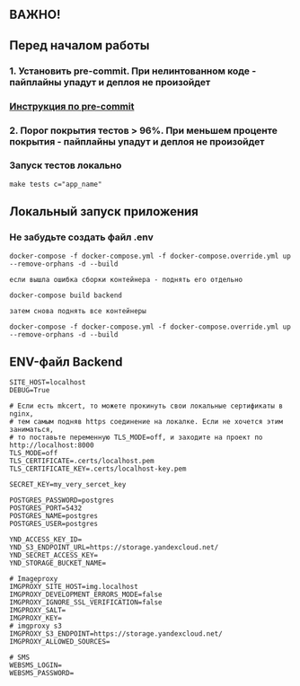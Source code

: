## ВАЖНО!
## Перед началом работы

### 1. Установить pre-commit. При нелинтованном коде - пайплайны упадут и деплоя не произойдет
### [Инструкция по pre-commit](docs/pre-commit.md)
### 2. Порог покрытия тестов > 96%. При меньшем проценте покрытия - пайплайны упадут и деплоя не произойдет
### Запуск тестов локально
```shell
make tests c="app_name"
```
## Локальный запуск приложения
### Не забудьте создать файл .env

```shell
docker-compose -f docker-compose.yml -f docker-compose.override.yml up --remove-orphans -d --build

если вышла ошибка сборки контейнера - поднять его отдельно

docker-compose build backend

затем снова поднять все контейнеры

docker-compose -f docker-compose.yml -f docker-compose.override.yml up --remove-orphans -d --build
```




## ENV-файл Backend
```shell
SITE_HOST=localhost
DEBUG=True

# Если есть mkcert, то можете прокинуть свои локальные сертификаты в nginx,
# тем самым подняв https соединение на локалке. Если не хочется этим заниматься,
# то поставьте переменную TLS_MODE=off, и заходите на проект по http://localhost:8000
TLS_MODE=off
TLS_CERTIFICATE=.certs/localhost.pem
TLS_CERTIFICATE_KEY=.certs/localhost-key.pem

SECRET_KEY=my_very_sercet_key

POSTGRES_PASSWORD=postgres
POSTGRES_PORT=5432
POSTGRES_NAME=postgres
POSTGRES_USER=postgres

YND_ACCESS_KEY_ID=
YND_S3_ENDPOINT_URL=https://storage.yandexcloud.net/
YND_SECRET_ACCESS_KEY=
YND_STORAGE_BUCKET_NAME=

# Imageproxy
IMGPROXY_SITE_HOST=img.localhost
IMGPROXY_DEVELOPMENT_ERRORS_MODE=false
IMGPROXY_IGNORE_SSL_VERIFICATION=false
IMGPROXY_SALT=
IMGPROXY_KEY=
# imgproxy s3
IMGPROXY_S3_ENDPOINT=https://storage.yandexcloud.net/
IMGPROXY_ALLOWED_SOURCES=

# SMS
WEBSMS_LOGIN=
WEBSMS_PASSWORD=
```
